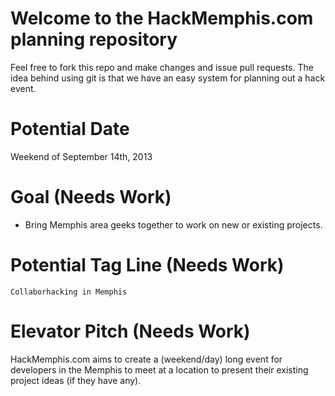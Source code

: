 Welcome to the HackMemphis.com planning repository
====

Feel free to fork this repo and make changes and issue pull requests. The idea behind using git is that we have an easy system for planning out a hack event.

Potential Date
====
Weekend of September 14th, 2013

Goal (Needs Work)
====

* Bring Memphis area geeks together to work on new or existing projects.


Potential Tag Line (Needs Work)
====

`Collaborhacking in Memphis`


Elevator Pitch (Needs Work)
===

HackMemphis.com aims to create a (weekend/day) long event for developers in the Memphis to meet at a location to present their existing project ideas (if they have any).
